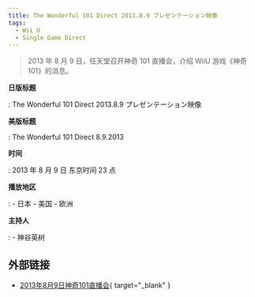 ```yaml
---
title: The Wonderful 101 Direct 2013.8.9 プレゼンテーション映像
tags:
  - Wii U
  - Single Game Direct
---
```


> 2013 年 8 月 9 日，任天堂召开神奇 101 直播会，介绍 WiiU 游戏《神奇 101》的消息。

**日版标题**

:   The Wonderful 101 Direct 2013.8.9 プレゼンテーション映像

**美版标题**

:   The Wonderful 101 Direct 8.9.2013

**时间**

:   2013 年 8 月 9 日 东京时间 23 点

**播放地区**

:   - 日本
    - 美国
    - 欧洲

**主持人**

:   - 神谷英树

## 外部链接

- [2013年8月9日神奇101直播会](https://www.bilibili.com/video/BV1cz411q7tQ/){ target="_blank" }
